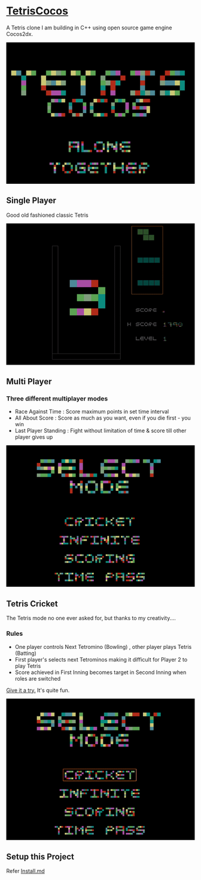 # [TetrisCocos](https://github.com/anuragyayhdapu/TetrisCocos/releases/download/v3.0.0/TetrisCocosGame.exe)
A Tetris clone I am building in C++ using open source game engine Cocos2dx.

![TetrisCocos screenshot](Screenshots/main_menu_gif.gif)

Single Player
---------------
Good old fashioned classic Tetris

![TetrisCocos screenshot](Screenshots/single_player.gif)

Multi Player
---------------
### Three different multiplayer modes
- Race Against Time : Score maximum points in set time interval
- All About Score : Score as much as you want, even if you die first - you win
- Last Player Standing : Fight without limitation of time & score till other player gives up

![TetrisCocos screenshot](Screenshots/local_multi.gif)

Tetris Cricket
---------------
The Tetris mode no one ever asked for, but thanks to my creativity....
### Rules
- One player controls Next Tetromino (Bowling) , other player plays Tetris (Batting)
- First player's selects next Tetrominos making it difficult for Player 2 to play Tetris
- Score achieved in First Inning becomes target in Second Inning when roles are switched

[Give it a try.](https://github.com/anuragyayhdapu/TetrisCocos/releases/download/v3.0.0/TetrisCocosGame.exe) It's quite fun.

![TetrisCocos screenshot](Screenshots/cricket.gif)

Setup this Project
--------------------
Refer [Install.md](Install.md)
